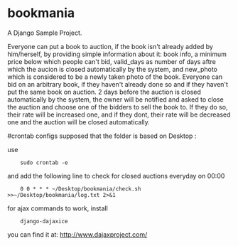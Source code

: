 bookmania
=========

A Django Sample Project.

  Everyone can put a book to auction, if the book isn't already added by him/herself, by providing simple information about it: book info, a minimum price below which people can't bid, valid_days as number of days aftre which the aucion is closed automatically by the system, and new_photo which is considered to be a newly taken photo of the book.
  Everyone can bid on an arbitrary book, if they haven't already done so and if they haven't put the same book on auction.
  2 days before the auction is closed automatically by the system, the owner will be notified and asked to close the auction and choose one of the bidders to sell the book to. If they do so, their rate will be increased one, and if they dont, their rate will be decreased one and the auction will be closed automatically.

#crontab configs
supposed that the folder is based on Desktop : 

use

		sudo crontab -e

and add the following line to check for closed auctions everyday on 00:00

		0 0 * * * ~/Desktop/bookmania/check.sh >>~/Desktop/bookmania/log.txt 2>&1

for ajax commands to work, install 

		django-dajaxice
		
you can find it at: http://www.dajaxproject.com/
